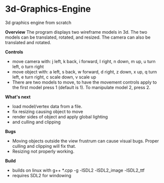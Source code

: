 # 3d-Graphics-Engine
3d graphics engine from scratch

**Overview**
The program displays two wireframe models in 3d.  The two models can be translated, rotated, and resized. The camera can also be translated and rotated.

**Controls**
- move camera with: j left, k back, i forward, l right, n down, m up, u turn left, o turn right
- move object with: a left, s back, w forward, d right, z down, x up, q turn left, e turn right, c scale down, v scale up
- There are two models to move, to have the movement controls apply to the first model press 1 (default is 1). To manipulate model 2, press 2.

**What's next**
- load model/vertex data from a file.
- fix resizing causing object to move
- render sides of object and apply global lighting
- and culling and clipping

**Bugs**
- Moving objects outside the view frustrum can cause visual bugs. Proper culling and clipping will fix that.
- Resizing not properly working.

**Build**
- builds on linux with g++ *.cpp -g -lSDL2 -lSDL2_image -lSDL2_ttf
- requires SDL2 for windowing

